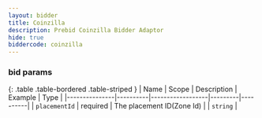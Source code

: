 ```yaml
---
layout: bidder
title: Coinzilla
description: Prebid Coinzilla Bidder Adaptor
hide: true
biddercode: coinzilla
---
```



### bid params

{: .table .table-bordered .table-striped }
| Name          | Scope    | Description      | Example | Type     |
|---------------|----------|------------------|---------|----------|
| `placementId` | required | The placement ID(Zone Id) |         | `string` |
